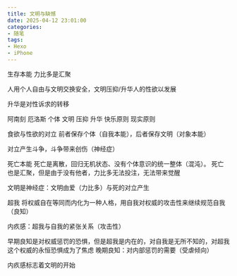 ```yaml
---
title: 文明与缺憾
date: 2025-04-12 23:01:00
categories:
- 随笔
tags:
- Hexo
- iPhone
---
```

生存本能
力比多是汇聚

人用个人自由与文明交换安全，文明压抑/升华人的性欲以发展

升华是对性诉求的转移

阿南刻	厄洛斯
个体	文明
压抑	升华
快乐原则	现实原则

食欲与性欲的对立
前者保存个体（自我本能），后者保存文明（对象本能）

对立产生斗争，斗争带来创伤（神经症）

死亡本能
死亡是离散，回归无机状态、没有个体意识的统一整体（混沌）。
死亡也是汇聚，但是由于没有他者，力比多无法投注，无法带来觉醒

文明是神经症：文明由爱（力比多）与死的对立产生

超我
将权威自在等同而内化为一种人格，用自我对权威的攻击性来继续规范自我（良知）

内疚感：超我与自我的紧张关系（攻击性）

早期良知是对权威惩罚的恐惧，但是超我是内在的，对自我是无所不知的，对超我这个权威的永恒恐惧成为了焦虑
晚期良知：对内部惩罚的需要（受虐倾向）

内疚感标志着文明的开始

